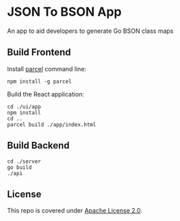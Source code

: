 # JSON To BSON App

An app to aid developers to generate Go BSON class maps

## Build Frontend 

Install [parcel](https://parceljs.org/) command line: 

```
npm install -g parcel
```

Build the React application: 

```
cd ./ui/app
npm install 
cd ..
parcel build ./app/index.html
```

## Build Backend

```
cd ./server
go build 
./api
```

## License

This repo is covered under [Apache License 2.0](LICENSE).